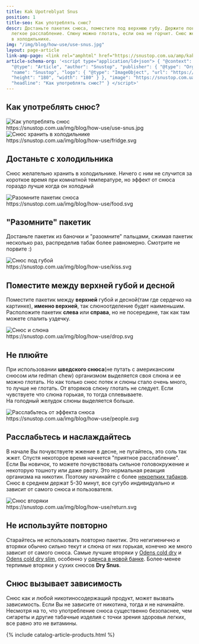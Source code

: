 ```yaml
---
title: Kak Upotreblyat Snus
position: 1
title-seo: Как употреблять снюс?
descr: Достаньте пакетик снюса, поместите под верхнюю губу. Держите пока не наступит
  легкое расслабление. Слюну можно глотать, если она не горчит. Снюс желательно хранить
  в холодильнике.
img: "/img/blog/how-use/use-snus.jpg"
layout: page-article
link-amp-page: <link rel="amphtml" href="https://snustop.com.ua/amp/kak-upotreblyat-snus">
article-schema-org: '<script type="application/ld+json"> { "@context": "http://schema.org",
  "@type": "Article", "author": "Snustop", "publisher": { "@type": "Organization",
  "name": "Snustop", "logo": { "@type": "ImageObject", "url": "https://snustop.com.ua/img/favicon/apple-touch-icon.png",
  "height": "180", "width": "180" } }, "image": "https://snustop.com.ua/img/blog/how-use/use-snus.jpg",
  "headline": "Как употреблять снюс?" } </script>'
---
```


<section class="text-center mb-4" itemscope itemtype="http://schema.org/HowTo">
	<h1 class="mb-4" itemprop="name">Как употреблять снюс?</h1>
	<img class="img-fluid mb-4" src="/img/blog/how-use/use-snus.jpg" alt="Как употреблять снюс">
	<div class="d-none" itemprop="image">https://snustop.com.ua/img/blog/how-use/use-snus.jpg</div>
	<div class="row page-use-snus">
		<div class="col-lg-4 col-md-6 item" id="step1" itemprop="step" itemscope itemtype="http://schema.org/HowToStep">
			<link itemprop="url" href="https://snustop.com.ua/kak-upotreblyat-snus#step1" />
			<div class="wrap-img"><img src="/img/blog/how-use/fridge.svg" alt="Снюс хранить в холодильнике"></div>
			<div class="d-none" itemprop="image">https://snustop.com.ua/img/blog/how-use/fridge.svg</div>
			<h2 itemprop="name">Достаньте с холодильника</h2>
			<p itemprop="text">Снюс желательно хранить в холодильнике. Ничего с ним не случится за короткое время при комнатной температуре, но эффект от снюса гораздо лучше когда он холодный</p>
		</div>
		<div class="col-lg-4 col-md-6 item" id="step2" itemprop="step" itemscope itemtype="http://schema.org/HowToStep">
			<link itemprop="url" href="https://snustop.com.ua/kak-upotreblyat-snus#step2" />
			<div class="wrap-img"><img temprop="image" src="/img/blog/how-use/food.svg" alt="Разомните пакетик снюса"></div>
			<div class="d-none" itemprop="image">https://snustop.com.ua/img/blog/how-use/food.svg</div>
			<h2 itemprop="name">"Разомните" пакетик</h2>
			<p itemprop="text">Достаньте пакетик из баночки и "разомните" пальцами, сжимая пакетик несколько раз, распределив табак более равномерно. Смотрите не порвите :)</p>
		</div>
		<div class="col-lg-4 col-md-6 item" id="step3" itemprop="step" itemscope itemtype="http://schema.org/HowToStep">
			<link itemprop="url" href="https://snustop.com.ua/kak-upotreblyat-snus#step3" />
			<div class="wrap-img"><img temprop="image" src="/img/blog/how-use/kiss.svg" alt="Снюс под губой"></div>
			<div class="d-none" itemprop="image">https://snustop.com.ua/img/blog/how-use/kiss.svg</div>
			<h2 itemprop="name">Поместите между верхней губой и десной</h2>
			<p itemprop="text">Поместите пакетик между <b>верхней</b> губой и десной(там где сердечко на картинке), <b>именно верхней</b>, так слюноотделение будет наименьшим. Расположите пакетик <b>слева</b> или <b>справа</b>, но не посередине, так как там можете спалить уздечку.</p>
		</div>
		<div class="col-lg-4 col-md-6 item" id="step4" itemprop="step" itemscope itemtype="http://schema.org/HowToStep">
			<link itemprop="url" href="https://snustop.com.ua/kak-upotreblyat-snus#step4" />
			<div class="wrap-img"><img temprop="image" src="/img/blog/how-use/drop.svg" alt="Снюс и слюна"></div>
			<div class="d-none" itemprop="image">https://snustop.com.ua/img/blog/how-use/drop.svg</div>
			<h2 itemprop="name">Не плюйте</h2>
			<p itemprop="text">При использовании <strong>шведского снюса</strong>(не путать с американским снюсом или redman chew) организмом выделяется своя слюна и ее можно глотать. Но как только снюс потек и слюны стало очень много, то лучше не глотать. От вторяков слюну глотать не следует. Если чувствуете что слюна горькая, то тогда сплевываете.<br>На голодный желудок слюны выделяется больше.</p>
		</div>
		<div class="col-lg-4 col-md-6 item" id="step5" itemprop="step" itemscope itemtype="http://schema.org/HowToStep">
			<link itemprop="url" href="https://snustop.com.ua/kak-upotreblyat-snus#step5" />
			<div class="wrap-img"><img temprop="image" src="/img/blog/how-use/people.svg" alt="Расслабьтесь от эффекта снюса"></div>
			<div class="d-none" itemprop="image">https://snustop.com.ua/img/blog/how-use/people.svg</div>
			<h2 itemprop="name">Расслабьтесь и наслаждайтесь</h2>
			<p itemprop="text">В начале Вы почувствуете жжение в десне, не пугайтесь, это соль так жжет. Спустя некоторое время начнется "приятное расслабление". Eсли Вы новичок, то можете почувствовать сильное головокружение и некоторую тошноту или даже рвоту. Это нормальная реакция организма на никотин. Поэтому начинайте с более <a href="/normal-strong">некрепких табаков</a>. Снюс в среднем держат 5-30 минут, все сугубо индивидуально и зависит от самого снюса и пользователя.</p>
		</div>
		<div class="col-lg-4 col-md-6 item" id="step6" itemprop="step" itemscope itemtype="http://schema.org/HowToStep">
			<link itemprop="url" href="https://snustop.com.ua/kak-upotreblyat-snus#step6" />
			<div class="wrap-img"><img temprop="image" src="/img/blog/how-use/return.svg" alt="Снюс вторяки"></div>
			<div class="d-none" itemprop="image">https://snustop.com.ua/img/blog/how-use/return.svg</div>
			<h2 itemprop="name">Не используйте повторно</h2>
			<p itemprop="text">Старайтесь не использовать повторно пакетик. Это негигиенично и вторяки обычно сильно текут и слюна от них горькая, конечно же много зависит от самого снюса. Самые лучшие вторяки у <a href="/odens-cold-dry">Odens cold dry</a> и <a href="/odens-cold-dry-slim">Odens cold dry slim</a>, особенно у <a href="/new-odens-cold-dry">оденса в новой банке</a>. Более-менее терпимые вторяки у сухих снюсов <strong>Dry Snus</strong>.</p>
		</div>
	</div>
</section>
<article class="mb-4">
	<div class="row">
		<div class="col-12">
			<h2>Снюс вызывает зависимость</h2>
			<p>Снюс как и любой никотиносодержащий продукт, может вызвать зависимость. Если Вы не зависите от никотина, тогда и не начинайте. Несмотря на то, что употребление снюса существенно безопаснее, чем сигареты и другие табачные изделия с точки зрения здоровья легких, все равно это не витамины.
			</p>
		</div>
	</div>
</article>

{% include catalog-article-products.html %}
